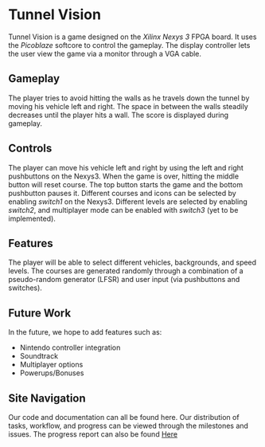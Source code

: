 Tunnel Vision
=============
Tunnel Vision is a game designed on the _Xilinx Nexys 3_ FPGA board.  It uses the _Picoblaze_ softcore to control the gameplay. The display controller lets the user view the game via a monitor through a  VGA cable.

## Gameplay    <br /> 
The player tries to avoid hitting the walls as he travels down the tunnel by moving his vehicle left and right. The space in between the walls steadily decreases until the player hits a wall.  The score is displayed during gameplay.

## Controls   <br />
The player can move his vehicle left and right by using the left and right pushbuttons on the Nexys3.  When the game is over, hitting the middle button will reset course.  The top button starts the game and the bottom pushbutton pauses it. Different courses and icons can be selected by enabling *switch1* on the Nexys3. Different levels are selected by enabling *switch2*, and multiplayer mode can be enabled with *switch3* (yet to be implemented).

## Features   <br />
The player will be able to select different vehicles, backgrounds, and speed levels.  The courses are generated randomly through a combination of a pseudo-random generator (LFSR) and user input (via pushbuttons and switches).

## Future Work   <br />
In the future, we hope to add features such as:   <br />
- Nintendo controller integration   <br /> 
- Soundtrack   <br />
- Multiplayer options   <br />
- Powerups/Bonuses   <br />

## Site Navigation    <br />
Our code and documentation can all be found here. Our distribution of tasks, workflow, and progress can be viewed through the milestones and issues. The progress report can also be found [Here](http://goo.gl/TjoNLc)


